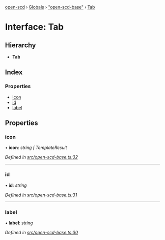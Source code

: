 [open-scd](../README.md) › [Globals](../globals.md) › ["open-scd-base"](../modules/_open_scd_base_.md) › [Tab](_open_scd_base_.tab.md)

# Interface: Tab

## Hierarchy

* **Tab**

## Index

### Properties

* [icon](_open_scd_base_.tab.md#icon)
* [id](_open_scd_base_.tab.md#id)
* [label](_open_scd_base_.tab.md#label)

## Properties

###  icon

• **icon**: *string | TemplateResult*

*Defined in [src/open-scd-base.ts:32](https://github.com/openscd/open-scd/blob/283718e/src/open-scd-base.ts#L32)*

___

###  id

• **id**: *string*

*Defined in [src/open-scd-base.ts:31](https://github.com/openscd/open-scd/blob/283718e/src/open-scd-base.ts#L31)*

___

###  label

• **label**: *string*

*Defined in [src/open-scd-base.ts:30](https://github.com/openscd/open-scd/blob/283718e/src/open-scd-base.ts#L30)*
